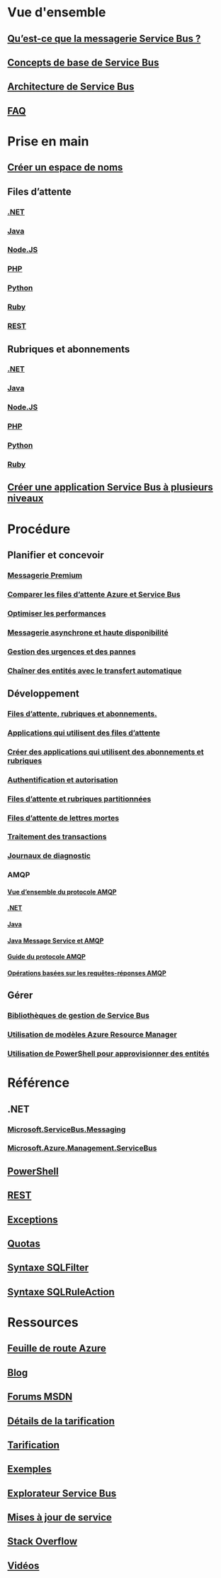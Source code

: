 

# Vue d'ensemble


## [Qu’est-ce que la messagerie Service Bus ?](service-bus-messaging-overview.md)


## [Concepts de base de Service Bus](service-bus-fundamentals-hybrid-solutions.md)


## [Architecture de Service Bus](service-bus-architecture.md)


## [FAQ](service-bus-faq.md)



# Prise en main


## [Créer un espace de noms](service-bus-create-namespace-portal.md)


## Files d’attente


### [.NET](service-bus-dotnet-get-started-with-queues.md)


### [Java](service-bus-java-how-to-use-queues.md)


### [Node.JS](service-bus-nodejs-how-to-use-queues.md)


### [PHP](service-bus-php-how-to-use-queues.md)


### [Python](service-bus-python-how-to-use-queues.md)


### [Ruby](service-bus-ruby-how-to-use-queues.md)


### [REST](/rest/api/servicebus/queues)


## Rubriques et abonnements


### [.NET](service-bus-dotnet-how-to-use-topics-subscriptions.md)


### [Java](service-bus-java-how-to-use-topics-subscriptions.md)


### [Node.JS](service-bus-nodejs-how-to-use-topics-subscriptions.md)


### [PHP](service-bus-php-how-to-use-topics-subscriptions.md)


### [Python](service-bus-python-how-to-use-topics-subscriptions.md)


### [Ruby](service-bus-ruby-how-to-use-topics-subscriptions.md)


## [Créer une application Service Bus à plusieurs niveaux](service-bus-dotnet-multi-tier-app-using-service-bus-queues.md)



# Procédure


## Planifier et concevoir


### [Messagerie Premium](service-bus-premium-messaging.md)


### [Comparer les files d’attente Azure et Service Bus](service-bus-azure-and-service-bus-queues-compared-contrasted.md)


### [Optimiser les performances](service-bus-performance-improvements.md)


### [Messagerie asynchrone et haute disponibilité](service-bus-async-messaging.md)


### [Gestion des urgences et des pannes](service-bus-outages-disasters.md)


### [Chaîner des entités avec le transfert automatique](service-bus-auto-forwarding.md)



## Développement


### [Files d’attente, rubriques et abonnements.](service-bus-queues-topics-subscriptions.md)


### [Applications qui utilisent des files d’attente](service-bus-create-queues.md)


### [Créer des applications qui utilisent des abonnements et rubriques](service-bus-create-topics-subscriptions.md)


### [Authentification et autorisation](service-bus-sas.md)


### [Files d’attente et rubriques partitionnées](service-bus-partitioning.md)


### [Files d’attente de lettres mortes](service-bus-dead-letter-queues.md)


### [Traitement des transactions](service-bus-transactions.md)


### [Journaux de diagnostic](service-bus-diagnostic-logs.md)


### AMQP


#### [Vue d’ensemble du protocole AMQP](service-bus-amqp-overview.md)


#### [.NET](service-bus-amqp-dotnet.md)


#### [Java](service-bus-amqp-java.md)


#### [Java Message Service et AMQP](service-bus-java-how-to-use-jms-api-amqp.md)


#### [Guide du protocole AMQP](service-bus-amqp-protocol-guide.md)


#### [Opérations basées sur les requêtes-réponses AMQP](service-bus-amqp-request-response.md)



## Gérer


### [Bibliothèques de gestion de Service Bus](service-bus-management-libraries.md)


### [Utilisation de modèles Azure Resource Manager](service-bus-resource-manager-overview.md)


### [Utilisation de PowerShell pour approvisionner des entités](service-bus-manage-with-ps.md)



# Référence


## .NET


### [Microsoft.ServiceBus.Messaging](/dotnet/api/microsoft.servicebus.messaging)


### [Microsoft.Azure.Management.ServiceBus](/dotnet/api/microsoft.azure.management.servicebus)


## [PowerShell](/powershell/module/azurerm.servicebus)


## [REST](/rest/api/servicebus)


## [Exceptions](service-bus-messaging-exceptions.md)


## [Quotas](service-bus-quotas.md)


## [Syntaxe SQLFilter](service-bus-messaging-sql-filter.md)


## [Syntaxe SQLRuleAction](service-bus-messaging-sql-rule-action.md)



# Ressources


## [Feuille de route Azure](https://azure.microsoft.com/roadmap/)


## [Blog](https://blogs.msdn.microsoft.com/servicebus/)


## [Forums MSDN](https://social.msdn.microsoft.com/forums/home?forum=servbus)


## [Détails de la tarification](service-bus-pricing-billing.md)


## [Tarification](https://azure.microsoft.com/pricing/details/service-bus/)


## [Exemples](service-bus-samples.md)


## [Explorateur Service Bus](https://github.com/paolosalvatori/ServiceBusExplorer)


## [Mises à jour de service](https://azure.microsoft.com/updates/?product=service-bus)


## [Stack Overflow](http://stackoverflow.com/questions/tagged/servicebus)


## [Vidéos](https://azure.microsoft.com/documentation/videos/index/?services=service-bus)


